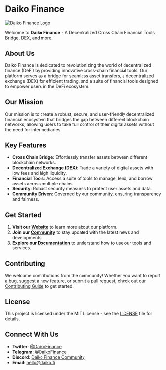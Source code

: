 # Daiko Finance

![Daiko Finance Logo](link_to_your_logo_image)

Welcome to **Daiko Finance** - A Decentralized Cross Chain Financial Tools Bridge, DEX, and more.

## About Us

Daiko Finance is dedicated to revolutionizing the world of decentralized finance (DeFi) by providing innovative cross-chain financial tools. Our platform serves as a bridge for seamless asset transfers, a decentralized exchange (DEX) for efficient trading, and a suite of financial tools designed to empower users in the DeFi ecosystem.

## Our Mission

Our mission is to create a robust, secure, and user-friendly decentralized financial ecosystem that bridges the gap between different blockchain networks, allowing users to take full control of their digital assets without the need for intermediaries.

## Key Features

- **Cross Chain Bridge**: Effortlessly transfer assets between different blockchain networks.
- **Decentralized Exchange (DEX)**: Trade a variety of digital assets with low fees and high liquidity.
- **Financial Tools**: Access a suite of tools to manage, lend, and borrow assets across multiple chains.
- **Security**: Robust security measures to protect user assets and data.
- **Community Driven**: Governed by our community, ensuring transparency and fairness.

## Get Started

1. **Visit our [Website](https://yourwebsite.com)** to learn more about our platform.
2. **Join our [Community](https://yourcommunitylink.com)** to stay updated with the latest news and developments.
3. **Explore our [Documentation](https://yourdocumentationlink.com)** to understand how to use our tools and services.

## Contributing

We welcome contributions from the community! Whether you want to report a bug, suggest a new feature, or submit a pull request, check out our [Contributing Guide](https://yourcontributingguide.com) to get started.

## License

This project is licensed under the MIT License - see the [LICENSE](LICENSE) file for details.

## Connect With Us

- **Twitter**: [@DaikoFinance](https://twitter.com/DaikoFinance)
- **Telegram**: [@DaikoFinance](https://t.me/DaikoFinance)
- **Discord**: [Daiko Finance Community](https://discord.gg/DaikoFinance)
- **Email**: hello@daiko.fi
